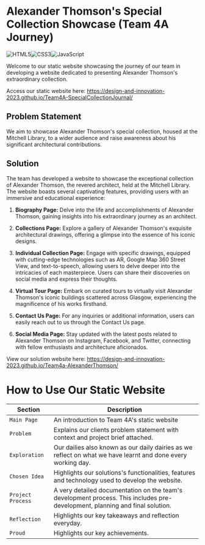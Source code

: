 
# Alexander Thomson's Special Collection Showcase (Team 4A Journey)
![HTML5](https://img.shields.io/badge/html5-%23E34F26.svg?style=for-the-badge&logo=html5&logoColor=white)![CSS3](https://img.shields.io/badge/css3-%231572B6.svg?style=for-the-badge&logo=css3&logoColor=white)![JavaScript](https://img.shields.io/badge/javascript-%23323330.svg?style=for-the-badge&logo=javascript&logoColor=%23F7DF1E)

Welcome to our static website showcasing the journey of our team in developing a website dedicated to presenting Alexander Thomson's extraordinary collection.

Access our static website here: https://design-and-innovation-2023.github.io/Team4A-SpecialCollectionJournal/ 

## Problem Statement
We aim to showcase Alexander Thomson's special collection, housed at the Mitchell Library, to a wider audience and raise awareness about his significant architectural contributions.

## Solution
The team has developed a website to showcase the exceptional collection of Alexander Thomson, the revered architect, held at the Mitchell Library.
The website boasts several captivating features, providing users with an immersive and educational experience:

1. **Biography Page:** Delve into the life and accomplishments of Alexander Thomson, gaining insights into his extraordinary journey as an architect.

2. **Collections Page:** Explore a gallery of Alexander Thomson's exquisite architectural drawings, offering a glimpse into the essence of his iconic designs.

3. **Individual Collection Page:** Engage with specific drawings, equipped with cutting-edge technologies such as AR, Google Map 360 Street View, and text-to-speech, allowing users to delve deeper into the intricacies of each masterpiece. Users can share their discoveries on social media and express their thoughts.

4. **Virtual Tour Page:** Embark on curated tours to virtually visit Alexander Thomson's iconic buildings scattered across Glasgow, experiencing the magnificence of his works firsthand.

5. **Contact Us Page:** For any inquiries or additional information, users can easily reach out to us through the Contact Us page.

6. **Social Media Page:** Stay updated with the latest posts related to Alexander Thomson on Instagram, Facebook, and Twitter, connecting with fellow enthusiasts and architecture aficionados.

View our solution website here: https://design-and-innovation-2023.github.io/Team4a-AlexanderThomson/ 

# How to Use Our Static Website

| Section  | Description |
| ------------- | ------------- |
| `Main Page` | An introduction to Team 4A's static website |
| `Problem` | Explains our clients problem statement with context and project brief attached. |
| `Exploration` | Our dailies also known as our daily dairies as we reflect on what we have learnt and done every working day. |
| `Chosen Idea` | Highlights our solutions's functionalities, features and technology used to develop the website. |
| `Project Process` | A very detailed documentation on the team's development process. This includes pre-development, planning and final solution. |
| `Reflection` | Highlights our key takeaways and reflection everyday. |
| `Proud` | Highlights our key achievements. |
